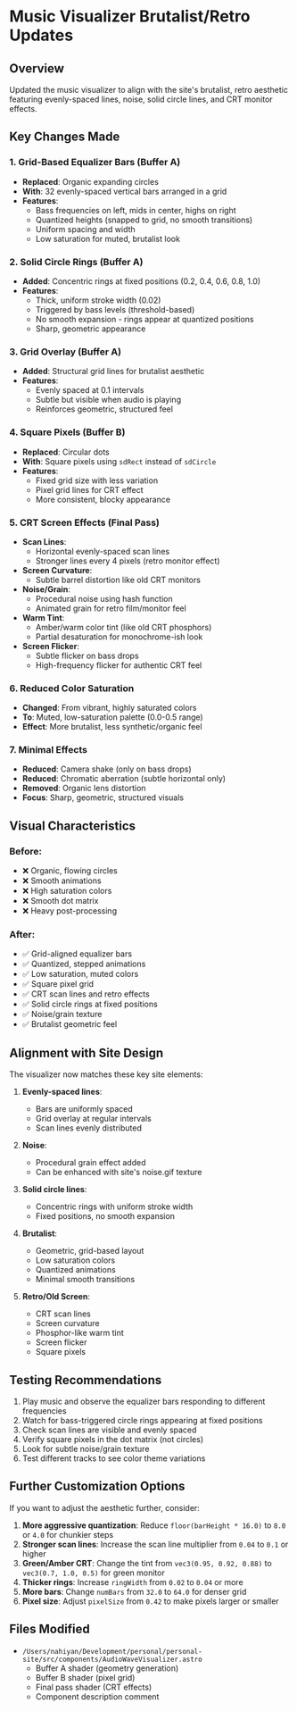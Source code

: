 # Music Visualizer Brutalist/Retro Updates

## Overview

Updated the music visualizer to align with the site's brutalist, retro aesthetic featuring evenly-spaced lines, noise, solid circle lines, and CRT monitor effects.

## Key Changes Made

### 1. **Grid-Based Equalizer Bars** (Buffer A)

- **Replaced**: Organic expanding circles
- **With**: 32 evenly-spaced vertical bars arranged in a grid
- **Features**:
  - Bass frequencies on left, mids in center, highs on right
  - Quantized heights (snapped to grid, no smooth transitions)
  - Uniform spacing and width
  - Low saturation for muted, brutalist look

### 2. **Solid Circle Rings** (Buffer A)

- **Added**: Concentric rings at fixed positions (0.2, 0.4, 0.6, 0.8, 1.0)
- **Features**:
  - Thick, uniform stroke width (0.02)
  - Triggered by bass levels (threshold-based)
  - No smooth expansion - rings appear at quantized positions
  - Sharp, geometric appearance

### 3. **Grid Overlay** (Buffer A)

- **Added**: Structural grid lines for brutalist aesthetic
- **Features**:
  - Evenly spaced at 0.1 intervals
  - Subtle but visible when audio is playing
  - Reinforces geometric, structured feel

### 4. **Square Pixels** (Buffer B)

- **Replaced**: Circular dots
- **With**: Square pixels using `sdRect` instead of `sdCircle`
- **Features**:
  - Fixed grid size with less variation
  - Pixel grid lines for CRT effect
  - More consistent, blocky appearance

### 5. **CRT Screen Effects** (Final Pass)

- **Scan Lines**:
  - Horizontal evenly-spaced scan lines
  - Stronger lines every 4 pixels (retro monitor effect)
- **Screen Curvature**:
  - Subtle barrel distortion like old CRT monitors
- **Noise/Grain**:
  - Procedural noise using hash function
  - Animated grain for retro film/monitor feel
- **Warm Tint**:
  - Amber/warm color tint (like old CRT phosphors)
  - Partial desaturation for monochrome-ish look
- **Screen Flicker**:
  - Subtle flicker on bass drops
  - High-frequency flicker for authentic CRT feel

### 6. **Reduced Color Saturation**

- **Changed**: From vibrant, highly saturated colors
- **To**: Muted, low-saturation palette (0.0-0.5 range)
- **Effect**: More brutalist, less synthetic/organic feel

### 7. **Minimal Effects**

- **Reduced**: Camera shake (only on bass drops)
- **Reduced**: Chromatic aberration (subtle horizontal only)
- **Removed**: Organic lens distortion
- **Focus**: Sharp, geometric, structured visuals

## Visual Characteristics

### Before:

- ❌ Organic, flowing circles
- ❌ Smooth animations
- ❌ High saturation colors
- ❌ Smooth dot matrix
- ❌ Heavy post-processing

### After:

- ✅ Grid-aligned equalizer bars
- ✅ Quantized, stepped animations
- ✅ Low saturation, muted colors
- ✅ Square pixel grid
- ✅ CRT scan lines and retro effects
- ✅ Solid circle rings at fixed positions
- ✅ Noise/grain texture
- ✅ Brutalist geometric feel

## Alignment with Site Design

The visualizer now matches these key site elements:

1. **Evenly-spaced lines**:
   - Bars are uniformly spaced
   - Grid overlay at regular intervals
   - Scan lines evenly distributed

2. **Noise**:
   - Procedural grain effect added
   - Can be enhanced with site's noise.gif texture

3. **Solid circle lines**:
   - Concentric rings with uniform stroke width
   - Fixed positions, no smooth expansion

4. **Brutalist**:
   - Geometric, grid-based layout
   - Low saturation colors
   - Quantized animations
   - Minimal smooth transitions

5. **Retro/Old Screen**:
   - CRT scan lines
   - Screen curvature
   - Phosphor-like warm tint
   - Screen flicker
   - Square pixels

## Testing Recommendations

1. Play music and observe the equalizer bars responding to different frequencies
2. Watch for bass-triggered circle rings appearing at fixed positions
3. Check scan lines are visible and evenly spaced
4. Verify square pixels in the dot matrix (not circles)
5. Look for subtle noise/grain texture
6. Test different tracks to see color theme variations

## Further Customization Options

If you want to adjust the aesthetic further, consider:

1. **More aggressive quantization**: Reduce `floor(barHeight * 16.0)` to `8.0` or `4.0` for chunkier steps
2. **Stronger scan lines**: Increase the scan line multiplier from `0.04` to `0.1` or higher
3. **Green/Amber CRT**: Change the tint from `vec3(0.95, 0.92, 0.88)` to `vec3(0.7, 1.0, 0.5)` for green monitor
4. **Thicker rings**: Increase `ringWidth` from `0.02` to `0.04` or more
5. **More bars**: Change `numBars` from `32.0` to `64.0` for denser grid
6. **Pixel size**: Adjust `pixelSize` from `0.42` to make pixels larger or smaller

## Files Modified

- `/Users/nahiyan/Development/personal/personal-site/src/components/AudioWaveVisualizer.astro`
  - Buffer A shader (geometry generation)
  - Buffer B shader (pixel grid)
  - Final pass shader (CRT effects)
  - Component description comment
